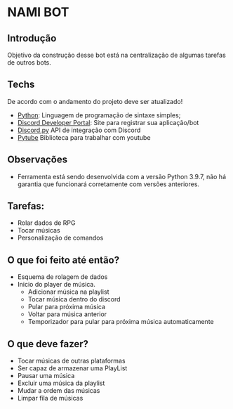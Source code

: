 # NAMI BOT

## Introdução
Objetivo da construção desse bot está na centralização de algumas tarefas de outros bots.

## Techs
De acordo com o andamento do projeto deve ser atualizado!
* [Python](https://www.python.org/): Linguagem de programação de sintaxe simples;
* [Discord Developer Portal](https://discord.com/developers/applications): Site para registrar sua aplicação/bot
* [Discord.py](https://discordpy.readthedocs.io/en/latest/) API de integração com Discord
* [Pytube](https://pytube.io/en/latest/) Biblioteca para trabalhar com youtube
## Observações
* Ferramenta está sendo desenvolvida com a versão Python 3.9.7, não há garantia que funcionará corretamente com versões anteriores. 
## Tarefas:
* Rolar dados de RPG
* Tocar músicas
* Personalização de comandos

## O que foi feito até então?
* Esquema de rolagem de dados
* Inicio do player de música.
    * Adicionar música na playlist
    * Tocar música dentro do discord
    * Pular para próxima música
    * Voltar para música anterior
    * Temporizador para pular para próxima música automaticamente

## O que deve fazer?
<ul>
    <li>Tocar músicas de outras plataformas
</li>
    <li>Ser capaz de armazenar uma PlayList</li>
    <li>Pausar uma música</li>
    <li>Excluir uma música da playlist</li>
    <li>Mudar a ordem das músicas</li>
    <li>Limpar fila de músicas</li>
</ul>